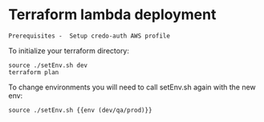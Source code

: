# Terraform lambda deployment

	Prerequisites -  Setup credo-auth AWS profile

To initialize your terraform directory:

	source ./setEnv.sh dev 
	terraform plan
	
	
To change environments you will need to call setEnv.sh again with the new env:

	source ./setEnv.sh {{env (dev/qa/prod)}}
